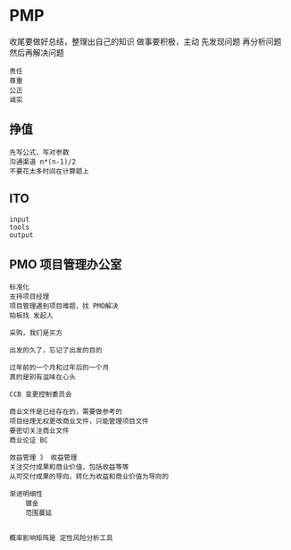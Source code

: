 # PMP








收尾要做好总结，整理出自己的知识
	做事要积极，主动
	先发现问题
	再分析问题
	然后再解决问题

	责任
	尊重
	公正
	诚实



## 挣值
	先写公式，写对参数
	沟通渠道 n*(n-1)/2
	不要花太多时间在计算题上


## ITO
	input
	tools
	output

## PMO 项目管理办公室
	标准化
	支持项目经理
	项目管理遇到项目难题，找 PMO解决
	拍板找 发起人

	采购，我们是买方

	出发的久了，忘记了出发的目的

	过年前的一个月和过年后的一个月
	真的是别有滋味在心头

	CCB 变更控制委员会

	商业文件是已经存在的，需要做参考的
	项目经理无权更改商业文件，只能管理项目文件
	要密切关注商业文件
	商业论证 BC

	效益管理 》 收益管理
	关注交付成果和商业价值，包括收益等等
	从可交付成果的导向，转化为收益和商业价值为导向的

	渐进明细性
		镀金
		范围蔓延


	概率影响矩阵是 定性风险分析工具